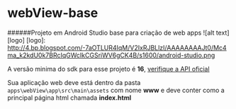 # webView-base
######Projeto em Android Studio base para criação de web apps
![alt text][logo]
[logo]: http://4.bp.blogspot.com/-7aOTLUR4IqM/V2IxRJBLlzI/AAAAAAAAJt0/Mc4ma_k2kdU0k7BRcIqGWcIkCGSriWV6gCK4B/s1600/android-studio.png

A versão minima do sdk para esse projeto é **16**,  [verifique a API oficial](https://developer.android.com/about/versions/android-4.1.html)

Sua aplicação web deve está dentro da pasta `apps\webView\app\src\main\assets` com nome **www** e deve conter como a principal página html chamada **index.html**

